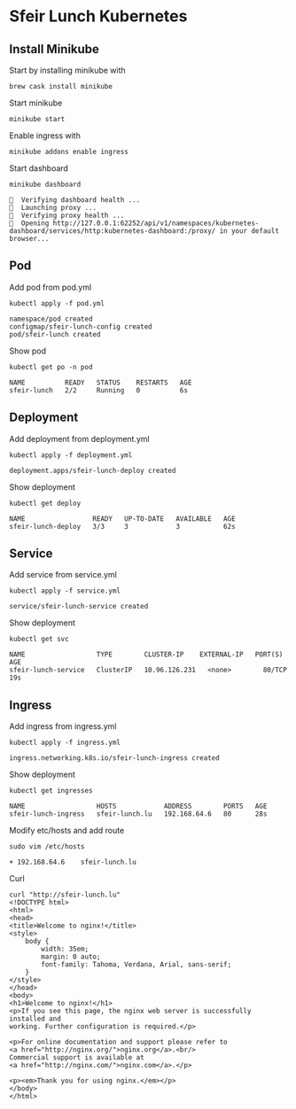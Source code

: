 # Sfeir Lunch Kubernetes

## Install Minikube
Start by installing minikube with 
```shell 
brew cask install minikube
```
Start minikube 
```shell
minikube start
```

Enable ingress with 
```shell
minikube addons enable ingress
```

Start dashboard
```shell
minikube dashboard

🤔  Verifying dashboard health ...
🚀  Launching proxy ...
🤔  Verifying proxy health ...
🎉  Opening http://127.0.0.1:62252/api/v1/namespaces/kubernetes-dashboard/services/http:kubernetes-dashboard:/proxy/ in your default browser...
```


## Pod
Add pod from pod.yml
```shell
kubectl apply -f pod.yml

namespace/pod created
configmap/sfeir-lunch-config created
pod/sfeir-lunch created
```

Show pod
```shell
kubectl get po -n pod

NAME          READY   STATUS    RESTARTS   AGE
sfeir-lunch   2/2     Running   0          6s
```

## Deployment

Add deployment from deployment.yml
```shell
kubectl apply -f deployment.yml

deployment.apps/sfeir-lunch-deploy created
```

Show deployment
```shell
kubectl get deploy

NAME                 READY   UP-TO-DATE   AVAILABLE   AGE
sfeir-lunch-deploy   3/3     3            3           62s
```

## Service

Add service from service.yml
```shell
kubectl apply -f service.yml

service/sfeir-lunch-service created
```

Show deployment
```shell
kubectl get svc

NAME                  TYPE        CLUSTER-IP    EXTERNAL-IP   PORT(S)        AGE
sfeir-lunch-service   ClusterIP   10.96.126.231   <none>        80/TCP    19s
```

## Ingress

Add ingress from ingress.yml
```shell
kubectl apply -f ingress.yml

ingress.networking.k8s.io/sfeir-lunch-ingress created
```

Show deployment
```shell
kubectl get ingresses

NAME                  HOSTS            ADDRESS        PORTS   AGE
sfeir-lunch-ingress   sfeir-lunch.lu   192.168.64.6   80      28s
```

Modify etc/hosts and add route
```shell
sudo vim /etc/hosts

+ 192.168.64.6    sfeir-lunch.lu
```

Curl
```shell
curl "http://sfeir-lunch.lu"
<!DOCTYPE html>
<html>
<head>
<title>Welcome to nginx!</title>
<style>
    body {
        width: 35em;
        margin: 0 auto;
        font-family: Tahoma, Verdana, Arial, sans-serif;
    }
</style>
</head>
<body>
<h1>Welcome to nginx!</h1>
<p>If you see this page, the nginx web server is successfully installed and
working. Further configuration is required.</p>

<p>For online documentation and support please refer to
<a href="http://nginx.org/">nginx.org</a>.<br/>
Commercial support is available at
<a href="http://nginx.com/">nginx.com</a>.</p>

<p><em>Thank you for using nginx.</em></p>
</body>
</html>
```
